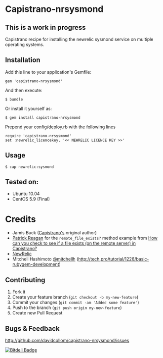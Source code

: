 # Capistrano-nrsysmond

## This is a work in progress

Capistrano recipe for installing the newrelic sysmond service on multiple operating systems.

## Installation

Add this line to your application's Gemfile:

    gem 'capistrano-nrsysmond'

And then execute:

    $ bundle

Or install it yourself as:

    $ gem install capistrano-nrsysmond

Prepend your config/deploy.rb with the following lines

    require 'capistrano-nrsysmond'
    set :newrelic_licencekey, '<< NEWRELIC LICENCE KEY >>'

## Usage

    $ cap newrelic:sysmond

## Tested on:
* Ubuntu 10.04
* CentOS 5.9 (Final)


# Credits
* Jamis Buck ([Capistrano's](https://github.com/capistrano) original author)
* [Patrick Reagan](http://stackoverflow.com/users/206390/patrick-reagan) for the `remote_file_exists?` method example from [How can you check to see if a file exists (on the remote server) in Capistrano?](http://stackoverflow.com/questions/1661586/how-can-you-check-to-see-if-a-file-exists-on-the-remote-server-in-capistrano)
* [NewRelic](http://www.newrelic.com/)
* Mitchell Hashimoto [@mitchellh](https://twitter.com/mitchellh) (http://tech.pro/tutorial/1226/basic-rubygem-development) 

## Contributing

1. Fork it
2. Create your feature branch (`git checkout -b my-new-feature`)
3. Commit your changes (`git commit -am 'Added some feature'`)
4. Push to the branch (`git push origin my-new-feature`)
5. Create new Pull Request

## Bugs & Feedback

http://github.com/davidcollom/capistrano-nrsysmond/issues



[![Bitdeli Badge](https://d2weczhvl823v0.cloudfront.net/davidcollom/capistrano-nrsysmond/trend.png)](https://bitdeli.com/free "Bitdeli Badge")

